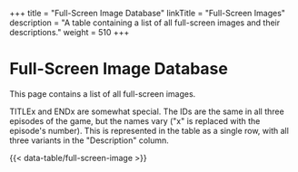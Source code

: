 +++
title = "Full-Screen Image Database"
linkTitle = "Full-Screen Images"
description = "A table containing a list of all full-screen images and their descriptions."
weight = 510
+++

# Full-Screen Image Database

This page contains a list of all full-screen images.

TITLEx and ENDx are somewhat special. The IDs are the same in all three episodes of the game, but the names vary ("x" is replaced with the episode's number). This is represented in the table as a single row, with all three variants in the "Description" column.

{{< data-table/full-screen-image >}}
